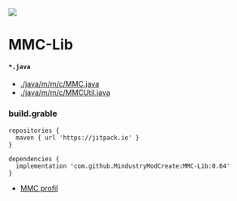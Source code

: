 [![](https://jitpack.io/v/MindustryModCreate/MMC-Lib.svg)](https://jitpack.io/#MindustryModCreate/MMC-Lib)
# MMC-Lib
#### `*.java`
* [./java/m/m/c/MMC.java](https://github.com/MindustryModCreate/MMC-Lib/blob/main/lib/src/main/java/m/m/c/MMC.java)
* [./java/m/m/c/MMCUtil.java](https://github.com/MindustryModCreate/MMC-Lib/blob/main/lib/src/main/java/m/m/c/MMCUtil.java)

### build.grable
```
repositories {
  maven { url 'https://jitpack.io' }
}

dependencies {
  implementation 'com.github.MindustryModCreate:MMC-Lib:0.04'
}
```

* [MMC profil](https://github.com/MindustryModCreate/MindustryModCreate)
